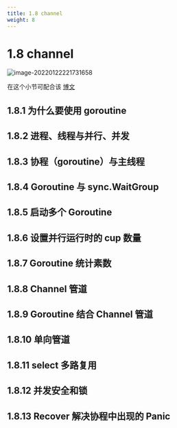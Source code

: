 ```yaml
---
title: 1.8 channel
weight: 8
---
```


# 1.8 channel

![image-20220122221731658](https://gitee.com/fidjiw/images/raw/master/img/image-20220122221731658.png)

在这个小节可配合该 [博文](https://xfeng.fun/golang%E4%B8%BA%E5%B9%B6%E5%8F%91%E8%80%8C%E7%94%9F/)



## 1.8.1 为什么要使用 goroutine  

## 1.8.2 进程、线程与并行、并发  

## 1.8.3 协程（goroutine）与主线程  

## 1.8.4 Goroutine 与 sync.WaitGroup  

## 1.8.5 启动多个 Goroutine  

## 1.8.6 设置并行运行时的 cup 数量  

## 1.8.7 Goroutine 统计素数  

## 1.8.8 Channel 管道  

## 1.8.9 Goroutine 结合 Channel 管道  

## 1.8.10 单向管道  

## 1.8.11 select 多路复用  

## 1.8.12 并发安全和锁  

## 1.8.13 Recover 解决协程中出现的 Panic  

